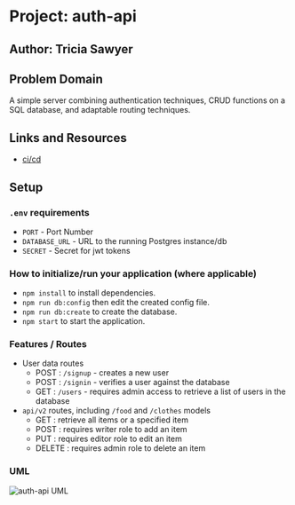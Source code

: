 # Project: auth-api

## Author: Tricia Sawyer

## Problem Domain

A simple server combining authentication techniques, CRUD functions on a SQL database, and adaptable routing techniques.

## Links and Resources

- [ci/cd]()

## Setup

### `.env` requirements

- `PORT` - Port Number
- `DATABASE_URL` - URL to the running Postgres instance/db
- `SECRET` - Secret for jwt tokens

### How to initialize/run your application (where applicable)

- `npm install` to install dependencies.
- `npm run db:config` then edit the created config file.
- `npm run db:create` to create the database.
- `npm start` to start the application.

### Features / Routes

- User data routes
  - POST : `/signup` - creates a new user
  - POST : `/signin` - verifies a user against the database
  - GET : `/users` - requires admin access to retrieve a list of users in the database
- `api/v2` routes, including `/food` and `/clothes` models
  - GET : retrieve all items or a specified item
  - POST : requires writer role to add an item
  - PUT : requires editor role to edit an item
  - DELETE : requires admin role to delete an item

### UML

![auth-api UML]()
